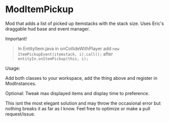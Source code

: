 # ModItemPickup

Mod that adds a list of picked up itemstacks with the stack size. Uses Eric's draggable hud base and event manager.

Important!

> In EntityItem.java in onCollideWithPlayer add `new ItemPickupEvent(itemstack, i).call();` after `entityIn.onItemPickup(this, i);`

Usage:

Add both classes to your workspace, add the thing above and register in ModInstances.

Optional: Tweak max displayed items and display time to preference.

This isnt the most elegant solution and may throw the occasional error but nothing breaks it as far as I know. Feel free to optimize or make a pull request/issue.

